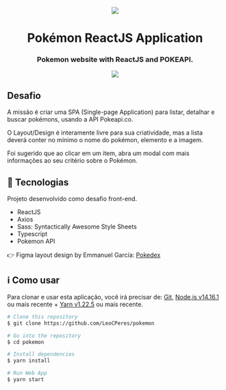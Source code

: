 <div style="text-align: center" align="center">
<img src="https://i.imgur.com/2RWbMfz.png" align="center" />
</div>

<h1 align="center">Pokémon ReactJS Application</h1>

<h3 align="center">Pokemon website with ReactJS and POKEAPI.</h3>
<div style="text-align: center" align="center">
<img src="https://i.imgur.com/BPVEop0.png" align="center" />
</div>

<h2>Desafio</h2>
<p>A missão é criar uma SPA (Single-page Application) para listar, detalhar e buscar pokémons, usando a API Pokeapi.co.

O Layout/Design é interamente livre para sua criatividade, mas a lista deverá conter no mínimo o nome do pokémon, elemento e a imagem.

Foi sugerido que ao clicar em um item, abra um modal com mais informações ao seu critério sobre o Pokémon.</p>

<h2>🚀 Tecnologias</h2>
<p>Projeto desenvolvido como desafio front-end.</p>

<ul>
    <li>ReactJS</li>
    <li>Axios</li>
    <li>Sass: Syntactically Awesome Style Sheets</li>
    <li>Typescript</li>
    <li>Pokemon API</li>
</ul>
<p>👉 Figma layout design by Emmanuel García: <a href="https://www.figma.com/community/file/893705420616737018/Pokedex">Pokedex</a> </p>

<h2>ℹ️ Como usar</h2>
<p>Para clonar e usar esta aplicação, você irá precisar de: <a href="https://git-scm.com/">Git</a>, <a href="https://nodejs.org/en/">Node.js v14.16.1</a> ou mais recente + <a href="https://yarnpkg.com/">Yarn v1.22.5</a> ou mais recente.</p>

```bash
# Clone this repository
$ git clone https://github.com/LeoCPeres/pokemon

# Go into the repository
$ cd pokemon

# Install dependencies
$ yarn install

# Run Web App
$ yarn start
```

